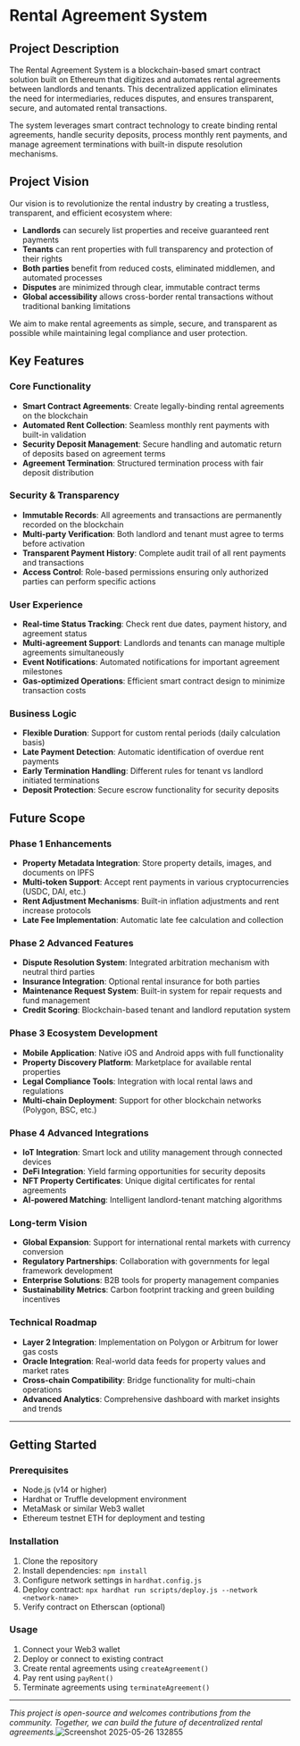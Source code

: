 # Rental Agreement System

## Project Description

The Rental Agreement System is a blockchain-based smart contract solution built on Ethereum that digitizes and automates rental agreements between landlords and tenants. This decentralized application eliminates the need for intermediaries, reduces disputes, and ensures transparent, secure, and automated rental transactions.

The system leverages smart contract technology to create binding rental agreements, handle security deposits, process monthly rent payments, and manage agreement terminations with built-in dispute resolution mechanisms.

## Project Vision

Our vision is to revolutionize the rental industry by creating a trustless, transparent, and efficient ecosystem where:

- **Landlords** can securely list properties and receive guaranteed rent payments
- **Tenants** can rent properties with full transparency and protection of their rights
- **Both parties** benefit from reduced costs, eliminated middlemen, and automated processes
- **Disputes** are minimized through clear, immutable contract terms
- **Global accessibility** allows cross-border rental transactions without traditional banking limitations

We aim to make rental agreements as simple, secure, and transparent as possible while maintaining legal compliance and user protection.

## Key Features

### Core Functionality
- **Smart Contract Agreements**: Create legally-binding rental agreements on the blockchain
- **Automated Rent Collection**: Seamless monthly rent payments with built-in validation
- **Security Deposit Management**: Secure handling and automatic return of deposits based on agreement terms
- **Agreement Termination**: Structured termination process with fair deposit distribution

### Security & Transparency
- **Immutable Records**: All agreements and transactions are permanently recorded on the blockchain
- **Multi-party Verification**: Both landlord and tenant must agree to terms before activation
- **Transparent Payment History**: Complete audit trail of all rent payments and transactions
- **Access Control**: Role-based permissions ensuring only authorized parties can perform specific actions

### User Experience
- **Real-time Status Tracking**: Check rent due dates, payment history, and agreement status
- **Multi-agreement Support**: Landlords and tenants can manage multiple agreements simultaneously
- **Event Notifications**: Automated notifications for important agreement milestones
- **Gas-optimized Operations**: Efficient smart contract design to minimize transaction costs

### Business Logic
- **Flexible Duration**: Support for custom rental periods (daily calculation basis)
- **Late Payment Detection**: Automatic identification of overdue rent payments
- **Early Termination Handling**: Different rules for tenant vs landlord initiated terminations
- **Deposit Protection**: Secure escrow functionality for security deposits

## Future Scope

### Phase 1 Enhancements
- **Property Metadata Integration**: Store property details, images, and documents on IPFS
- **Multi-token Support**: Accept rent payments in various cryptocurrencies (USDC, DAI, etc.)
- **Rent Adjustment Mechanisms**: Built-in inflation adjustments and rent increase protocols
- **Late Fee Implementation**: Automatic late fee calculation and collection

### Phase 2 Advanced Features
- **Dispute Resolution System**: Integrated arbitration mechanism with neutral third parties
- **Insurance Integration**: Optional rental insurance for both parties
- **Maintenance Request System**: Built-in system for repair requests and fund management
- **Credit Scoring**: Blockchain-based tenant and landlord reputation system

### Phase 3 Ecosystem Development
- **Mobile Application**: Native iOS and Android apps with full functionality
- **Property Discovery Platform**: Marketplace for available rental properties
- **Legal Compliance Tools**: Integration with local rental laws and regulations
- **Multi-chain Deployment**: Support for other blockchain networks (Polygon, BSC, etc.)

### Phase 4 Advanced Integrations
- **IoT Integration**: Smart lock and utility management through connected devices
- **DeFi Integration**: Yield farming opportunities for security deposits
- **NFT Property Certificates**: Unique digital certificates for rental agreements
- **AI-powered Matching**: Intelligent landlord-tenant matching algorithms

### Long-term Vision
- **Global Expansion**: Support for international rental markets with currency conversion
- **Regulatory Partnerships**: Collaboration with governments for legal framework development
- **Enterprise Solutions**: B2B tools for property management companies
- **Sustainability Metrics**: Carbon footprint tracking and green building incentives

### Technical Roadmap
- **Layer 2 Integration**: Implementation on Polygon or Arbitrum for lower gas costs
- **Oracle Integration**: Real-world data feeds for property values and market rates
- **Cross-chain Compatibility**: Bridge functionality for multi-chain operations
- **Advanced Analytics**: Comprehensive dashboard with market insights and trends

---

## Getting Started

### Prerequisites
- Node.js (v14 or higher)
- Hardhat or Truffle development environment
- MetaMask or similar Web3 wallet
- Ethereum testnet ETH for deployment and testing

### Installation
1. Clone the repository
2. Install dependencies: `npm install`
3. Configure network settings in `hardhat.config.js`
4. Deploy contract: `npx hardhat run scripts/deploy.js --network <network-name>`
5. Verify contract on Etherscan (optional)

### Usage
1. Connect your Web3 wallet
2. Deploy or connect to existing contract
3. Create rental agreements using `createAgreement()`
4. Pay rent using `payRent()`
5. Terminate agreements using `terminateAgreement()`

---

*This project is open-source and welcomes contributions from the community. Together, we can build the future of decentralized rental agreements.*![Screenshot 2025-05-26 132855](https://github.com/user-attachments/assets/488597c2-6b39-449a-a6ca-c7327b3757bd)
